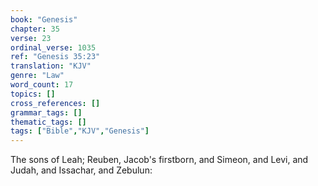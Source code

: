 ```yaml
---
book: "Genesis"
chapter: 35
verse: 23
ordinal_verse: 1035
ref: "Genesis 35:23"
translation: "KJV"
genre: "Law"
word_count: 17
topics: []
cross_references: []
grammar_tags: []
thematic_tags: []
tags: ["Bible","KJV","Genesis"]
---
```

The sons of Leah; Reuben, Jacob's firstborn, and Simeon, and Levi, and Judah, and Issachar, and Zebulun:
